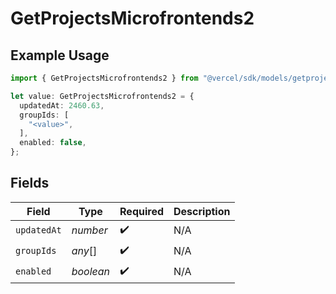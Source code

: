 # GetProjectsMicrofrontends2

## Example Usage

```typescript
import { GetProjectsMicrofrontends2 } from "@vercel/sdk/models/getprojectsop.js";

let value: GetProjectsMicrofrontends2 = {
  updatedAt: 2460.63,
  groupIds: [
    "<value>",
  ],
  enabled: false,
};
```

## Fields

| Field              | Type               | Required           | Description        |
| ------------------ | ------------------ | ------------------ | ------------------ |
| `updatedAt`        | *number*           | :heavy_check_mark: | N/A                |
| `groupIds`         | *any*[]            | :heavy_check_mark: | N/A                |
| `enabled`          | *boolean*          | :heavy_check_mark: | N/A                |